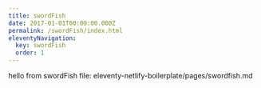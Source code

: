 ```yaml
---
title: swordFish
date: 2017-01-01T00:00:00.000Z
permalink: /swordFish/index.html
eleventyNavigation:
  key: swordFish
  order: 1
---
```

hello from swordFish file: eleventy-netlify-boilerplate/pages/swordfish.md

